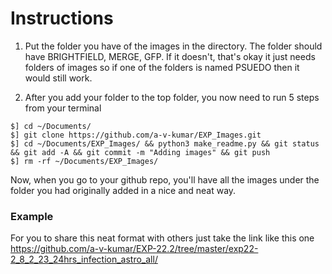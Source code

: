 # Instructions

1. Put the folder you have of the images in the directory. The folder should have BRIGHTFIELD, MERGE, GFP. If it doesn't, that's okay it just needs folders of images so if one of the folders is named PSUEDO then it would still work.

2. After you add your folder to the top folder, you now need to run 5 steps from your terminal
```
$] cd ~/Documents/
$] git clone https://github.com/a-v-kumar/EXP_Images.git
$] cd ~/Documents/EXP_Images/ && python3 make_readme.py && git status && git add -A && git commit -m "Adding images" && git push
$] rm -rf ~/Documents/EXP_Images/
```
Now, when you go to your github repo, you'll have all the images under the folder you had originally added in a nice and neat way.

### Example
For you to share this neat format with others just take the link like this one https://github.com/a-v-kumar/EXP-22.2/tree/master/exp22-2_8_2_23_24hrs_infection_astro_all/
